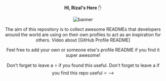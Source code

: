 <div align="center">
<strong> HI, Rizal's Here </strong> ✋
 

![banner](https://cdn.shopify.com/s/files/1/1532/5313/products/Free_Welcome_Sign_insert_large.jpg?v=1503091963)

The aim of this repository is to collect awesome READMEs that developers around the world are using on their own profiles to act as an inspiration for others.
Video about [GitHub Profile README]

Feel free to add your own or someone else's profile README if you find it super awesome! 

Don't forget to leave a ⭐ if you found this useful.
Don't forget to leave a if you find this repo useful ⭐
-->
